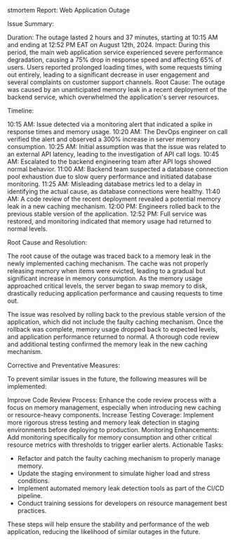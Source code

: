 
stmortem Report: Web Application Outage



Issue Summary:

Duration: The outage lasted 2 hours and 37 minutes, starting at 10:15 AM and ending at 12:52 PM EAT on August 12th, 2024.
Impact: During this period, the main web application service experienced severe performance degradation, causing a 75% drop in response speed and affecting 65% of users. Users reported prolonged loading times, with some requests timing out entirely, leading to a significant decrease in user engagement and several complaints on customer support channels.
Root Cause: The outage was caused by an unanticipated memory leak in a recent deployment of the backend service, which overwhelmed the application's server resources.


Timeline:

10:15 AM: Issue detected via a monitoring alert that indicated a spike in response times and memory usage.
10:20 AM: The DevOps engineer on call verified the alert and observed a 300% increase in server memory consumption.
10:25 AM: Initial assumption was that the issue was related to an external API latency, leading to the investigation of API call logs.
10:45 AM: Escalated to the backend engineering team after API logs showed normal behavior.
11:00 AM: Backend team suspected a database connection pool exhaustion due to slow query performance and initiated database monitoring.
11:25 AM: Misleading database metrics led to a delay in identifying the actual cause, as database connections were healthy.
11:40 AM: A code review of the recent deployment revealed a potential memory leak in a new caching mechanism.
12:00 PM: Engineers rolled back to the previous stable version of the application.
12:52 PM: Full service was restored, and monitoring indicated that memory usage had returned to normal levels.


Root Cause and Resolution:

The root cause of the outage was traced back to a memory leak in the newly implemented caching mechanism. The cache was not properly releasing memory when items were evicted, leading to a gradual but significant increase in memory consumption. As the memory usage approached critical levels, the server began to swap memory to disk, drastically reducing application performance and causing requests to time out.

The issue was resolved by rolling back to the previous stable version of the application, which did not include the faulty caching mechanism. Once the rollback was complete, memory usage dropped back to expected levels, and application performance returned to normal. A thorough code review and additional testing confirmed the memory leak in the new caching mechanism.



Corrective and Preventative Measures:

To prevent similar issues in the future, the following measures will be implemented:

Improve Code Review Process: Enhance the code review process with a focus on memory management, especially when introducing new caching or resource-heavy components.
Increase Testing Coverage: Implement more rigorous stress testing and memory leak detection in staging environments before deploying to production.
Monitoring Enhancements: Add monitoring specifically for memory consumption and other critical resource metrics with thresholds to trigger earlier alerts.
Actionable Tasks:
  - Refactor and patch the faulty caching mechanism to properly manage memory.
  - Update the staging environment to simulate higher load and stress conditions.
  - Implement automated memory leak detection tools as part of the CI/CD pipeline.
  - Conduct training sessions for developers on resource management best practices.

These steps will help ensure the stability and performance of the web application, reducing the likelihood of similar outages in the future.



